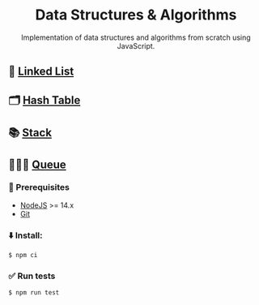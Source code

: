 <h1 align="center">Data Structures & Algorithms</h1>
<p align="center">Implementation of data structures and algorithms from scratch using JavaScript.</p>

## :link: [Linked List](./src/linked-list)
## :card_index_dividers: [Hash Table](./src/hash-table)
## :books: [Stack](./src/stack)
## :walking::standing_person::standing_person: [Queue](./src/queue)
### :page_facing_up: Prerequisites
- [NodeJS](https://nodejs.org/) >= 14.x
- [Git](https://git-scm.com)

### :arrow_down: Install:
```bash
$ npm ci
```

### :white_check_mark: Run tests
```bash
$ npm run test
```
